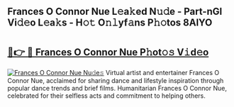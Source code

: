 ## Frances O Connor Nue L𝚎a𝚔ed N𝚞𝚍e - Part-nGl Vi𝚍𝚎o L𝚎a𝚔s - H𝚘𝚝 O𝚗𝚕yf𝚊ns P𝚑𝚘tos 8AlYO

# <h2><a href="http://kf1z8sj.oniu.top/?m=Frances+O+Connor+Nue">🔗👉 🔴 Frances O Connor Nue P𝚑ot𝚘𝚜 V𝚒d𝚎o</a></h2>

[![Frances O Connor Nue Nu𝚍e𝚜](https://i.imgur.com/0qMVB7G.gif)](http://kf1z8sj.oniu.top/?m=Frances+O+Connor+Nue)
Virtual artist and entertainer Frances O Connor Nue, acclaimed for sharing dance and lifestyle inspiration through popular dance trends and brief films. Humanitarian Frances O Connor Nue, celebrated for their selfless acts and commitment to helping others.  
